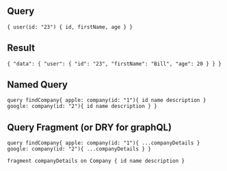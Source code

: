 ## Query

`{
  user(id: "23") {
    id,
    firstName,
    age
  }
}`

## Result

`{
  "data": {
    "user": {
      "id": "23",
      "firstName": "Bill",
      "age": 20
    }
  }
}`

## Named Query

`query findCompany{
  apple: company(id: "1"){
    id
    name
    description
  }
  google: company(id: "2"){
    id
    name
    description
  }
}`

## Query Fragment (or DRY for graphQL)

`query findCompany{
  apple: company(id: "1"){
    ...companyDetails
  }
  google: company(id: "2"){
    ...companyDetails
  }
}`

`fragment companyDetails on Company {
  id
  name
  description
}`
